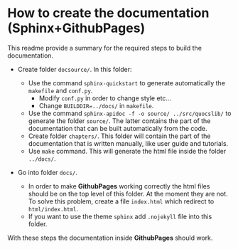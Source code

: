 # How to create the documentation (Sphinx+GithubPages)

This readme provide a summary for the required steps to build the documentation.

* Create folder `docsource/`. In this folder:
    - Use the command `sphinx-quickstart` to generate automatically the `makefile` and `conf.py`.
        * Modify `conf.py` in order to change style etc...
        * Change `BUILDDIR=../docs/` in `makefile`.
    - Use the command `sphinx-apidoc -f -o source/ ../src/quocslib/` to generate the folder `source/`. The latter contains the part of the documentation that can be built automatically from the code.
    - Create folder `chapters/`. This folder will contain the part of the documentation that is written manually, like user guide and tutorials.
    - Use `make` command. This will generate the html file inside the folder `../docs/`.

* Go into folder `docs/`. 
    - In order to make **GithubPages** working correctly the html files should be on the top level of this folder. At the moment they are not. To solve this problem, create a file `index.html` which redirect to `html/index.html`.
    - If you want to use the theme `sphinx` add `.nojekyll` file into this folder.

With these steps the documentation inside **GithubPages** should work.